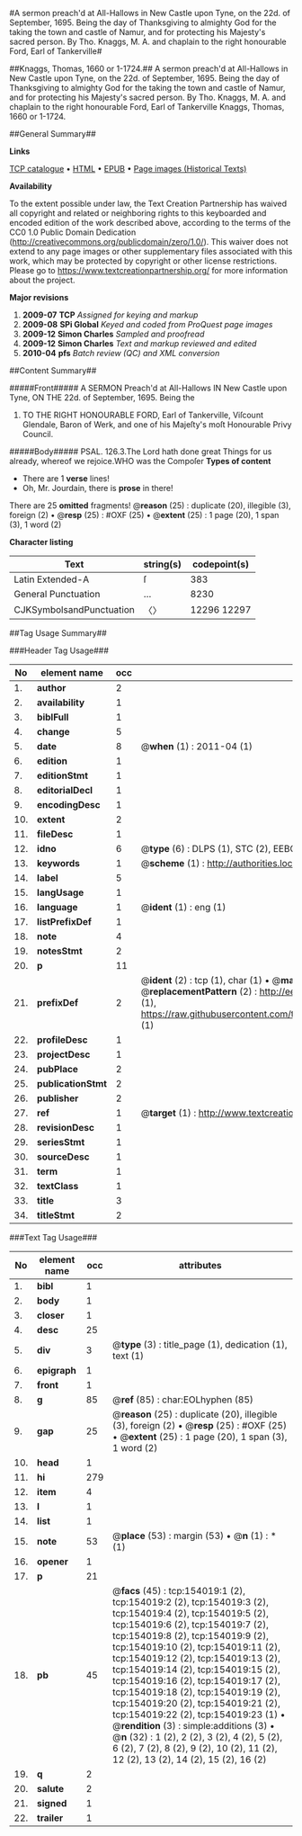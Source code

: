 #A sermon preach'd at All-Hallows in New Castle upon Tyne, on the 22d. of September, 1695. Being the day of Thanksgiving to almighty God for the taking the town and castle of Namur, and for protecting his Majesty's sacred person. By Tho. Knaggs, M. A. and chaplain to the right honourable Ford, Earl of Tankerville#

##Knaggs, Thomas, 1660 or 1-1724.##
A sermon preach'd at All-Hallows in New Castle upon Tyne, on the 22d. of September, 1695. Being the day of Thanksgiving to almighty God for the taking the town and castle of Namur, and for protecting his Majesty's sacred person. By Tho. Knaggs, M. A. and chaplain to the right honourable Ford, Earl of Tankerville
Knaggs, Thomas, 1660 or 1-1724.

##General Summary##

**Links**

[TCP catalogue](http://www.ota.ox.ac.uk/tcp/)  • 
[HTML](http://tei.it.ox.ac.uk/tcp/Texts-HTML/free/A87/A87801.html)  • 
[EPUB](http://tei.it.ox.ac.uk/tcp/Texts-EPUB/free/A87/A87801.epub) • 
[Page images (Historical Texts)](https://historicaltexts.jisc.ac.uk/eebo-99899579e)

**Availability**

To the extent possible under law, the Text Creation Partnership has waived all copyright and related or neighboring rights to this keyboarded and encoded edition of the work described above, according to the terms of the CC0 1.0 Public Domain Dedication (http://creativecommons.org/publicdomain/zero/1.0/). This waiver does not extend to any page images or other supplementary files associated with this work, which may be protected by copyright or other license restrictions. Please go to https://www.textcreationpartnership.org/ for more information about the project.

**Major revisions**

1. __2009-07__ __TCP__ *Assigned for keying and markup*
1. __2009-08__ __SPi Global__ *Keyed and coded from ProQuest page images*
1. __2009-12__ __Simon Charles__ *Sampled and proofread*
1. __2009-12__ __Simon Charles__ *Text and markup reviewed and edited*
1. __2010-04__ __pfs__ *Batch review (QC) and XML conversion*

##Content Summary##

#####Front#####
A SERMON Preach'd at All-Hallows IN New Castle
upon Tyne, ON THE 22d. of September, 1695. Being the

1. TO THE RIGHT HONOURABLE FORD, Earl of Tankerville,
Viſcount Glendale, Baron of Werk, and one of his
Majeſty's moſt Honourable Privy Council.

#####Body#####
PSAL. 126.3.The Lord hath done great Things for us already, whereof we
rejoice.WHO was the Compoſer 
**Types of content**

  * There are 1 **verse** lines!
  * Oh, Mr. Jourdain, there is **prose** in there!

There are 25 **omitted** fragments! 
 @__reason__ (25) : duplicate (20), illegible (3), foreign (2)  •  @__resp__ (25) : #OXF (25)  •  @__extent__ (25) : 1 page (20), 1 span (3), 1 word (2)

**Character listing**


|Text|string(s)|codepoint(s)|
|---|---|---|
|Latin Extended-A|ſ|383|
|General Punctuation|…|8230|
|CJKSymbolsandPunctuation|〈〉|12296 12297|

##Tag Usage Summary##

###Header Tag Usage###

|No|element name|occ|attributes|
|---|---|---|---|
|1.|__author__|2||
|2.|__availability__|1||
|3.|__biblFull__|1||
|4.|__change__|5||
|5.|__date__|8| @__when__ (1) : 2011-04 (1)|
|6.|__edition__|1||
|7.|__editionStmt__|1||
|8.|__editorialDecl__|1||
|9.|__encodingDesc__|1||
|10.|__extent__|2||
|11.|__fileDesc__|1||
|12.|__idno__|6| @__type__ (6) : DLPS (1), STC (2), EEBO-CITATION (1), PROQUEST (1), VID (1)|
|13.|__keywords__|1| @__scheme__ (1) : http://authorities.loc.gov/ (1)|
|14.|__label__|5||
|15.|__langUsage__|1||
|16.|__language__|1| @__ident__ (1) : eng (1)|
|17.|__listPrefixDef__|1||
|18.|__note__|4||
|19.|__notesStmt__|2||
|20.|__p__|11||
|21.|__prefixDef__|2| @__ident__ (2) : tcp (1), char (1)  •  @__matchPattern__ (2) : ([0-9\-]+):([0-9IVX]+) (1), (.+) (1)  •  @__replacementPattern__ (2) : http://eebo.chadwyck.com/downloadtiff?vid=$1&page=$2 (1), https://raw.githubusercontent.com/textcreationpartnership/Texts/master/tcpchars.xml#$1 (1)|
|22.|__profileDesc__|1||
|23.|__projectDesc__|1||
|24.|__pubPlace__|2||
|25.|__publicationStmt__|2||
|26.|__publisher__|2||
|27.|__ref__|1| @__target__ (1) : http://www.textcreationpartnership.org/docs/. (1)|
|28.|__revisionDesc__|1||
|29.|__seriesStmt__|1||
|30.|__sourceDesc__|1||
|31.|__term__|1||
|32.|__textClass__|1||
|33.|__title__|3||
|34.|__titleStmt__|2||


###Text Tag Usage###

|No|element name|occ|attributes|
|---|---|---|---|
|1.|__bibl__|1||
|2.|__body__|1||
|3.|__closer__|1||
|4.|__desc__|25||
|5.|__div__|3| @__type__ (3) : title_page (1), dedication (1), text (1)|
|6.|__epigraph__|1||
|7.|__front__|1||
|8.|__g__|85| @__ref__ (85) : char:EOLhyphen (85)|
|9.|__gap__|25| @__reason__ (25) : duplicate (20), illegible (3), foreign (2)  •  @__resp__ (25) : #OXF (25)  •  @__extent__ (25) : 1 page (20), 1 span (3), 1 word (2)|
|10.|__head__|1||
|11.|__hi__|279||
|12.|__item__|4||
|13.|__l__|1||
|14.|__list__|1||
|15.|__note__|53| @__place__ (53) : margin (53)  •  @__n__ (1) : * (1)|
|16.|__opener__|1||
|17.|__p__|21||
|18.|__pb__|45| @__facs__ (45) : tcp:154019:1 (2), tcp:154019:2 (2), tcp:154019:3 (2), tcp:154019:4 (2), tcp:154019:5 (2), tcp:154019:6 (2), tcp:154019:7 (2), tcp:154019:8 (2), tcp:154019:9 (2), tcp:154019:10 (2), tcp:154019:11 (2), tcp:154019:12 (2), tcp:154019:13 (2), tcp:154019:14 (2), tcp:154019:15 (2), tcp:154019:16 (2), tcp:154019:17 (2), tcp:154019:18 (2), tcp:154019:19 (2), tcp:154019:20 (2), tcp:154019:21 (2), tcp:154019:22 (2), tcp:154019:23 (1)  •  @__rendition__ (3) : simple:additions (3)  •  @__n__ (32) : 1 (2), 2 (2), 3 (2), 4 (2), 5 (2), 6 (2), 7 (2), 8 (2), 9 (2), 10 (2), 11 (2), 12 (2), 13 (2), 14 (2), 15 (2), 16 (2)|
|19.|__q__|2||
|20.|__salute__|2||
|21.|__signed__|1||
|22.|__trailer__|1||
